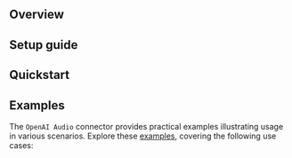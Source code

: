## Overview

[//]: # (TODO: Add overview mentioning the purpose of the module, supported REST API versions, and other high-level details.)

## Setup guide

[//]: # (TODO: Add detailed steps to obtain credentials and configure the module.)

## Quickstart

[//]: # (TODO: Add a quickstart guide to demonstrate a basic functionality of the module, including sample code snippets.)

## Examples

The `OpenAI Audio` connector provides practical examples illustrating usage in various scenarios. Explore these [examples](https://github.com/module-ballerinax-openai-audio/tree/main/examples/), covering the following use cases:

[//]: # (TODO: Add examples)